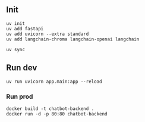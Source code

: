 

## Init
```
uv init
uv add fastapi
uv add uvicorn --extra standard
uv add langchain-chroma langchain-openai langchain

uv sync
```

## Run dev
```
uv run uvicorn app.main:app --reload
```


### Run prod
```
docker build -t chatbot-backend .
docker run -d -p 80:80 chatbot-backend
```
